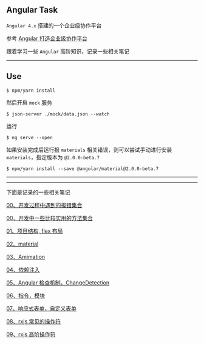 ## Angular Task

`Angular 4.x` 搭建的一个企业级协作平台

参考 [Angular 打造企业级协作平台](https://coding.imooc.com/class/123.html)

跟着学习一些 `Angular` 高阶知识，记录一些相关笔记

----

## Use

```
$ npm/yarn install
```

然后开启 `mock` 服务

```
$ json-server ./mock/data.json --watch
```

运行

```
$ ng serve --open
```

如果安装完成后运行报 `materials` 相关错误，则可以尝试手动进行安装 `materials`，指定版本为 `@2.0.0-beta.7`

```
$ npm/yarn install --save @angular/material@2.0.0-beta.7
```

----

----

下面是记录的一些相关笔记

[00、开发过程中遇到的报错集合](https://github.com/hanekaoru/Angular-Task/blob/master/note/00.md)

[00、开发中一些比较实用的方法集合](https://github.com/hanekaoru/Angular-Task/blob/master/note/000.md)

[01、项目结构, flex 布局](https://github.com/hanekaoru/Angular-Task/blob/master/note/01.md)

[02、material](https://github.com/hanekaoru/Angular-Task/blob/master/note/02.md)

[03、Amimation](https://github.com/hanekaoru/Angular-Task/blob/master/note/03.md)

[04、依赖注入](https://github.com/hanekaoru/Angular-Task/blob/master/note/04.md)

[05、Angular 检查机制，ChangeDetection](https://github.com/hanekaoru/Angular-Task/blob/master/note/05.md)

[06、指令，模块](https://github.com/hanekaoru/Angular-Task/blob/master/note/05.md)

[07、响应式表单，自定义表单](https://github.com/hanekaoru/Angular-Task/blob/master/note/05.md)

[08、rxjs 常见的操作符](https://github.com/hanekaoru/Angular-Task/blob/master/note/05.md)

[09、rxjs 高阶操作符](https://github.com/hanekaoru/Angular-Task/blob/master/note/05.md)

